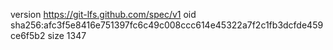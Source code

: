 version https://git-lfs.github.com/spec/v1
oid sha256:afc3f5e8416e751397fc6c49c008ccc614e45322a7f2c1fb3dcfde459ce6f5b2
size 1347
